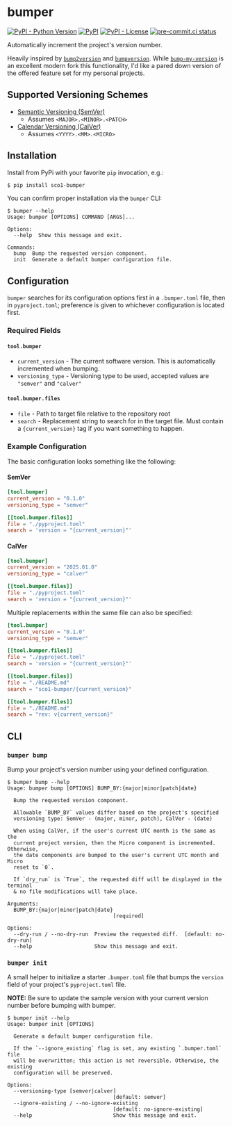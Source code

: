 # bumper
[![PyPI - Python Version](https://img.shields.io/pypi/pyversions/sco1-bumper/2.0.1?logo=python&logoColor=FFD43B)](https://pypi.org/project/sco1-bumper/)
[![PyPI](https://img.shields.io/pypi/v/sco1-bumper?logo=Python&logoColor=FFD43B)](https://pypi.org/project/sco1-bumper/)
[![PyPI - License](https://img.shields.io/pypi/l/sco1-bumper?color=magenta)](https://github.com/sco1/bumper/blob/main/LICENSE)
[![pre-commit.ci status](https://results.pre-commit.ci/badge/github/sco1/bumper/main.svg)](https://results.pre-commit.ci/latest/github/sco1/bumper/main)

Automatically increment the project's version number.

Heavily inspired by [`bump2version`](https://github.com/c4urself/bump2version) and [`bumpversion`](https://github.com/peritus/bumpversion). While [`bump-my-version`](https://github.com/callowayproject/bump-my-version) is an excellent modern fork this functionality, I'd like a pared down version of the offered feature set for my personal projects.

## Supported Versioning Schemes
* [Semantic Versioning (SemVer)](https://semver.org/#semantic-versioning-200)
  * Assumes `<MAJOR>.<MINOR>.<PATCH>`
* [Calendar Versioning (CalVer)](https://calver.org/)
  * Assumes `<YYYY>.<MM>.<MICRO>`

## Installation
Install from PyPi with your favorite `pip` invocation, e.g.:

```bash
$ pip install sco1-bumper
```

You can confirm proper installation via the `bumper` CLI:
<!-- [[[cog
import cog
from subprocess import PIPE, run
out = run(["bumper", "--help"], stdout=PIPE, encoding="ascii")
cog.out(
    f"```\n$ bumper --help\n{out.stdout.rstrip()}\n```"
)
]]] -->
```
$ bumper --help
Usage: bumper [OPTIONS] COMMAND [ARGS]...

Options:
  --help  Show this message and exit.

Commands:
  bump  Bump the requested version component.
  init  Generate a default bumper configuration file.
```
<!-- [[[end]]] -->

## Configuration
`bumper` searches for its configuration options first in a `.bumper.toml` file, then in `pyproject.toml`; preference is given to whichever configuration is located first.
### Required Fields
#### `tool.bumper`
* `current_version` - The current software version. This is automatically incremented when bumping.
* `versioning_type` - Versioning type to be used, accepted values are `"semver"` and `"calver"`

#### `tool.bumper.files`
* `file` - Path to target file relative to the repository root
* `search` - Replacement string to search for in the target file. Must contain a `{current_version}` tag if you want something to happen.

### Example Configuration
The basic configuration looks something like the following:

#### SemVer
```toml
[tool.bumper]
current_version = "0.1.0"
versioning_type = "semver"

[[tool.bumper.files]]
file = "./pyproject.toml"
search = 'version = "{current_version}"'
```

#### CalVer
```toml
[tool.bumper]
current_version = "2025.01.0"
versioning_type = "calver"

[[tool.bumper.files]]
file = "./pyproject.toml"
search = 'version = "{current_version}"'
```

Multiple replacements within the same file can also be specified:

```toml
[tool.bumper]
current_version = "0.1.0"
versioning_type = "semver"

[[tool.bumper.files]]
file = "./pyproject.toml"
search = 'version = "{current_version}"'

[[tool.bumper.files]]
file = "./README.md"
search = "sco1-bumper/{current_version}"

[[tool.bumper.files]]
file = "./README.md"
search = "rev: v{current_version}"
```

## CLI
### `bumper bump`
Bump your project's version number using your defined configuration.

<!-- [[[cog
import cog
from subprocess import PIPE, run
out = run(["bumper", "bump", "--help"], stdout=PIPE, encoding="ascii")
cog.out(
    f"```\n$ bumper bump --help\n{out.stdout.rstrip()}\n```"
)
]]] -->
```
$ bumper bump --help
Usage: bumper bump [OPTIONS] BUMP_BY:{major|minor|patch|date}

  Bump the requested version component.

  Allowable `BUMP_BY` values differ based on the project's specified
  versioning type: SemVer - (major, minor, patch), CalVer - (date)

  When using CalVer, if the user's current UTC month is the same as the
  current project version, then the Micro component is incremented. Otherwise,
  the date components are bumped to the user's current UTC month and Micro
  reset to `0`.

  If `dry_run` is `True`, the requested diff will be displayed in the terminal
  & no file modifications will take place.

Arguments:
  BUMP_BY:{major|minor|patch|date}
                                  [required]

Options:
  --dry-run / --no-dry-run  Preview the requested diff.  [default: no-dry-run]
  --help                    Show this message and exit.
```
<!-- [[[end]]] -->

### `bumper init`
A small helper to initialize a starter `.bumper.toml` file that bumps the `version` field of your project's `pyproject.toml` file.

**NOTE:** Be sure to update the sample version with your current version number before bumping with bumper.

<!-- [[[cog
import cog
from subprocess import PIPE, run
out = run(["bumper", "init", "--help"], stdout=PIPE, encoding="ascii")
cog.out(
    f"```\n$ bumper init --help\n{out.stdout.rstrip()}\n```"
)
]]] -->
```
$ bumper init --help
Usage: bumper init [OPTIONS]

  Generate a default bumper configuration file.

  If the `--ignore_existing` flag is set, any existing `.bumper.toml` file
  will be overwritten; this action is not reversible. Otherwise, the existing
  configuration will be preserved.

Options:
  --versioning-type [semver|calver]
                                  [default: semver]
  --ignore-existing / --no-ignore-existing
                                  [default: no-ignore-existing]
  --help                          Show this message and exit.
```
<!-- [[[end]]] -->
